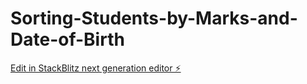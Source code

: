 # Sorting-Students-by-Marks-and-Date-of-Birth

[Edit in StackBlitz next generation editor ⚡️](https://stackblitz.com/~/github.com/Mounesh9177/Sorting-Students-by-Marks-and-Date-of-Birth)